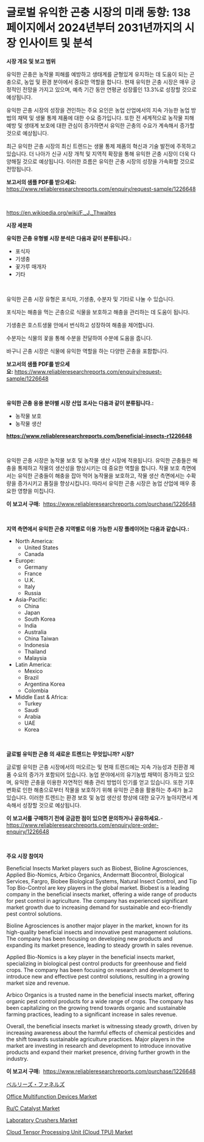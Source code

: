 <p><h1>글로벌 유익한 곤충 시장의 미래 동향: 138페이지에서 2024년부터 2031년까지의 시장 인사이트 및 분석</h1></p><p><strong>시장 개요 및 보고 범위</strong></p>
<p><p>유익한 곤충은 농작물 피해를 예방하고 생태계를 균형있게 유지하는 데 도움이 되는 곤충으로, 농업 및 환경 분야에서 중요한 역할을 합니다. 현재 유익한 곤충 시장은 매우 긍정적인 전망을 가지고 있으며, 예측 기간 동안 연평균 성장률인 13.3%로 성장할 것으로 예상됩니다. </p><p>유익한 곤충 시장의 성장을 견인하는 주요 요인은 농업 산업에서의 지속 가능한 농업 방법의 채택 및 생물 통제 제품에 대한 수요 증가입니다. 또한 전 세계적으로 농작물 피해 예방 및 생태계 보호에 대한 관심이 증가하면서 유익한 곤충의 수요가 계속해서 증가할 것으로 예상됩니다.</p><p>최근 유익한 곤충 시장의 최신 트렌드는 생물 통제 제품의 혁신과 기술 발전에 주목하고 있습니다. 더 나아가 신규 시장 개척 및 지역적 확장을 통해 유익한 곤충 시장이 더욱 다양해질 것으로 예상됩니다. 이러한 흐름은 유익한 곤충 시장의 성장을 가속화할 것으로 전망됩니다.</p></p>
<p><strong>보고서의 샘플 PDF를 받으세요:</strong> <a href="https://www.reliableresearchreports.com/enquiry/request-sample/1226648">https://www.reliableresearchreports.com/enquiry/request-sample/1226648</a></p>
<p>&nbsp;</p>
<p><a href="https://en.wikipedia.org/wiki/F._J._Thwaites">https://en.wikipedia.org/wiki/F._J._Thwaites</a></p>
<p><strong>시장 세분화</strong></p>
<p><strong>유익한 곤충 유형별 시장 분석은 다음과 같이 분류됩니다.:</strong></p>
<p><ul><li>포식자</li><li>기생충</li><li>꽃가루 매개자</li><li>기타</li></ul></p>
<p>&nbsp;</p>
<p><p>유익한 곤충 시장 유형은 포식자, 기생충, 수분자 및 기타로 나눌 수 있습니다. </p><p>포식자는 해충을 먹는 곤충으로 식물을 보호하고 해충을 관리하는 데 도움이 됩니다. </p><p>기생충은 호스트생물 안에서 번식하고 성장하여 해충을 제어합니다. </p><p>수분자는 식물의 꽃을 통해 수분을 전달하여 수분에 도움을 줍니다. </p><p>바구니 곤충 시장은 식물에 유익한 역할을 하는 다양한 곤충을 포함합니다.</p></p>
<p><strong>보고서의 샘플 PDF를 받으세요:</strong>&nbsp;<a href="https://www.reliableresearchreports.com/enquiry/request-sample/1226648">https://www.reliableresearchreports.com/enquiry/request-sample/1226648</a></p>
<p>&nbsp;</p>
<p><strong> 유익한 곤충 응용 분야별 시장 산업 조사는 다음과 같이 분류됩니다.:</strong></p>
<p><ul><li>농작물 보호</li><li>농작물 생산</li></ul></p>
<p><strong><a href="https://www.reliableresearchreports.com/beneficial-insects-r1226648">https://www.reliableresearchreports.com/beneficial-insects-r1226648</a></strong></p>
<p>&nbsp;</p>
<p><p>유익한 곤충 시장은 농작물 보호 및 농작물 생산 시장에 적용됩니다. 유익한 곤충들은 해충을 통제하고 작물의 생산성을 향상시키는 데 중요한 역할을 합니다. 작물 보호 측면에서는 유익한 곤충들이 해충을 잡아 먹어 농작물을 보호하고, 작물 생산 측면에서는 수확량을 증가시키고 품질을 향상시킵니다. 따라서 유익한 곤충 시장은 농업 산업에 매우 중요한 영향을 미칩니다.</p></p>
<p><strong>이 보고서 구매:</strong>&nbsp; <a href="https://www.reliableresearchreports.com/purchase/1226648">https://www.reliableresearchreports.com/purchase/1226648</a></p>
<p>&nbsp;</p>
<p><strong>지역 측면에서 유익한 곤충 지역별로 이용 가능한 시장 플레이어는 다음과 같습니다.:</strong></p>
<p><ul>
    <li>
        North America:
        <ul>
            <li>United States</li>
            <li>Canada</li>
        </ul>
    </li>
    <li>
        Europe:
        <ul>
            <li>Germany</li>
            <li>France</li>
            <li>U.K.</li>
            <li>Italy</li>
            <li>Russia</li>
        </ul>
    </li>
    <li>
        Asia-Pacific:
        <ul>
            <li>China</li>
            <li>Japan</li>
            <li>South Korea</li>
            <li>India</li>
            <li>Australia</li>
            <li>China Taiwan</li>
            <li>Indonesia</li>
            <li>Thailand</li>
            <li>Malaysia</li>
        </ul>
    </li>
    <li>
        Latin America:
        <ul>
            <li>Mexico</li>
            <li>Brazil</li>
            <li>Argentina Korea</li>
            <li>Colombia</li>
        </ul>
    </li>
    <li>
        Middle East & Africa:
        <ul>
            <li>Turkey</li>
            <li>Saudi</li>
            <li>Arabia</li>
            <li>UAE</li>
            <li>Korea</li>
        </ul>
    </li>
    </ul></p>
<p>&nbsp;</p>
<p><strong>글로벌 유익한 곤충 의 새로운 트렌드는 무엇입니까? 시장?</strong></p>
<p><p>글로벌 유익한 곤충 시장에서의 떠오르는 및 현재 트렌드에는 지속 가능성과 친환경 제품 수요의 증가가 포함되어 있습니다. 농업 분야에서의 유기농법 채택이 증가하고 있으며, 유익한 곤충을 이용한 자연적인 해충 관리 방법이 인기를 얻고 있습니다. 또한 기후 변화로 인한 해충으로부터 작물을 보호하기 위해 유익한 곤충을 활용하는 추세가 늘고 있습니다. 이러한 트렌드는 환경 보호 및 농업 생산성 향상에 대한 요구가 높아지면서 계속해서 성장할 것으로 예상됩니다.</p></p>
<p><strong>이 보고서를 구매하기 전에 궁금한 점이 있으면 문의하거나 공유하세요.</strong>- <a href="https://www.reliableresearchreports.com/enquiry/pre-order-enquiry/1226648">https://www.reliableresearchreports.com/enquiry/pre-order-enquiry/1226648</a></p>
<p>&nbsp;</p>
<p><strong>주요 시장 참여자</strong></p>
<p><p>Beneficial Insects Market players such as Biobest, Bioline Agrosciences, Applied Bio-Nomics, Arbico Organics, Andermatt Biocontrol, Biological Services, Fargro, Biobee Biological Systems, Natural Insect Control, and Tip Top Bio-Control are key players in the global market. Biobest is a leading company in the beneficial insects market, offering a wide range of products for pest control in agriculture. The company has experienced significant market growth due to increasing demand for sustainable and eco-friendly pest control solutions.</p><p>Bioline Agrosciences is another major player in the market, known for its high-quality beneficial insects and innovative pest management solutions. The company has been focusing on developing new products and expanding its market presence, leading to steady growth in sales revenue.</p><p>Applied Bio-Nomics is a key player in the beneficial insects market, specializing in biological pest control products for greenhouse and field crops. The company has been focusing on research and development to introduce new and effective pest control solutions, resulting in a growing market size and revenue.</p><p>Arbico Organics is a trusted name in the beneficial insects market, offering organic pest control products for a wide range of crops. The company has been capitalizing on the growing trend towards organic and sustainable farming practices, leading to a significant increase in sales revenue.</p><p>Overall, the beneficial insects market is witnessing steady growth, driven by increasing awareness about the harmful effects of chemical pesticides and the shift towards sustainable agriculture practices. Major players in the market are investing in research and development to introduce innovative products and expand their market presence, driving further growth in the industry.</p></p>
<p><strong>이 보고서 구매:</strong>&nbsp;&nbsp;<a href="https://www.reliableresearchreports.com/purchase/1226648">https://www.reliableresearchreports.com/purchase/1226648</a></p>
<p><p><a href="https://github.com/DanykaKilback/Market-Research-Report-List-2/blob/main/601115419944.md">ベルリーズ・ファネルズ</a></p><p><a href="https://www.linkedin.com/pulse/office-multifunction-devices-market-forecasts-trends-impact-ecnaf?trackingId=DOfMl7jFcp9x5Pw90g0w4w%3D%3D">Office Multifunction Devices Market</a></p><p><a href="https://github.com/eeenafisainka/Market-Research-Report-List-1/blob/main/ruc-catalyst-market.md">Ru/C Catalyst Market</a></p><p><a href="https://www.linkedin.com/pulse/laboratory-crushers-market-share-analysis-growth-trends-forecasts-d1hoc?trackingId=FGr2NHBi6cgRQfhnWUPCwg%3D%3D">Laboratory Crushers Market</a></p><p><a href="https://issuu.com/reportprime-2/docs/cloud-tensor-processing-unit-cloud-_f0a76a1733ec2b">Cloud Tensor Processing Unit (Cloud TPU) Market</a></p></p>